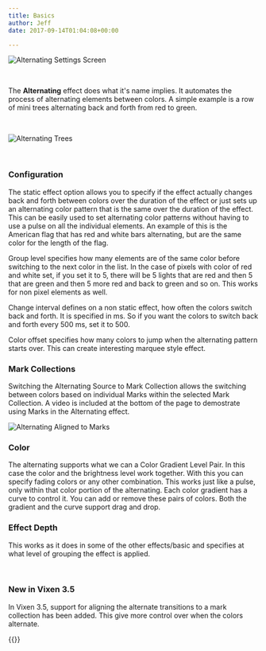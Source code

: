 ```yaml
---
title: Basics
author: Jeff
date: 2017-09-14T01:04:08+00:00

---
```

![Alternating Settings Screen](/images/docs/usage/sequencer/effects/basic/alternating/Alternatingsettings-174x300.png)

&nbsp;

The **Alternating** effect does what it's name implies. It automates the process of alternating elements between colors. A simple example is a row of mini trees alternating back and forth from red to green.

&nbsp;

![Alternating Trees](/images/docs/usage/sequencer/effects/basic/alternating/AlternatingTrees-300x31.png)

&nbsp;

### Configuration

The static effect option allows you to specify if the effect actually changes back and forth between colors over the duration of the effect or just sets up an alternating color pattern that is the same over the duration of the effect. This can be easily used to set alternating color patterns without having to use a pulse on all the individual elements. An example of this is the American flag that has red and white bars alternating, but are the same color for the length of the flag.

Group level specifies how many elements are of the same color before switching to the next color in the list. In the case of pixels with color of red and white set, if you set it to 5, there will be 5 lights that are red and then 5 that are green and then 5 more red and back to green and so on. This works for non pixel elements as well.

Change interval defines on a non static effect, how often the colors switch back and forth. It is specified in ms. So if you want the colors to switch back and forth every 500 ms, set it to 500.

Color offset specifies how many colors to jump when the alternating pattern starts over. This can create interesting marquee style effect.

### Mark Collections

Switching the Alternating Source to Mark Collection allows the switching between colors based on individual Marks within the selected Mark Collection. A video is included at the bottom of the page to demostrate using Marks in the Alternating effect.

![Alternating Aligned to Marks](/images/docs/usage/sequencer/effects/basic/alternating/AlternatingMarks-300x88.png)

### Color

The alternating supports what we can a Color Gradient Level Pair. In this case the color and the brightness level work together. With this you can specify fading colors or any other combination. This works just like a pulse, only within that color portion of the alternating. Each color gradient has a curve to control it. You can add or remove these pairs of colors. Both the gradient and the curve support drag and drop.

### Effect Depth

This works as it does in some of the other effects/basic and specifies at what level of grouping the effect is applied.

&nbsp;

### New in Vixen 3.5

In Vixen 3.5, support for aligning the alternate transitions to a mark collection has been added. This give more control over when the colors alternate.

{{<youtube id="A5DrPmhCIqo" title="Using Marks with the Alternating Effect">}}
